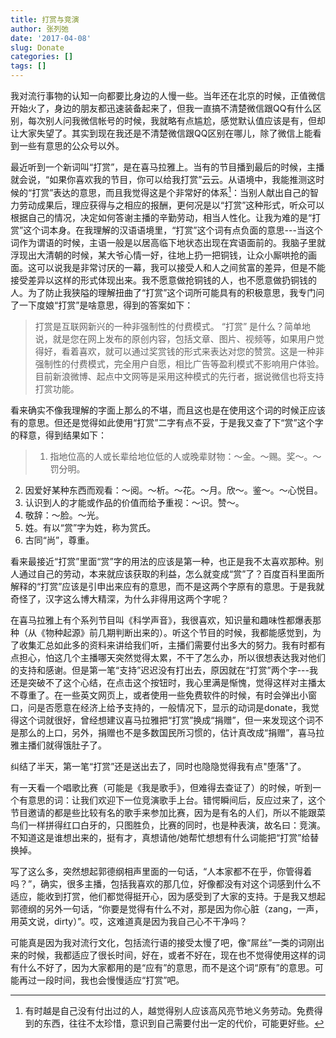 ```yaml
---
title: 打赏与竞演
author: 张列弛
date: '2017-04-08'
slug: Donate
categories: []
tags: []
---
```


我对流行事物的认知一向都要比身边的人慢一些。当年还在北京的时候，正值微信开始火了，身边的朋友都迅速装备起来了，但我一直搞不清楚微信跟QQ有什么区别，每次别人问我微信帐号的时候，我就略有点尴尬，感觉默认值应该是有，但却让大家失望了。其实到现在我还是不清楚微信跟QQ区别在哪儿，除了微信上能看到一些有意思的公众号以外。

最近听到一个新词叫“打赏”，是在喜马拉雅上。当有的节目播到最后的时候，主播就会说，“如果你喜欢我的节目，你可以给我打赏”云云。从语境中，我能推测这时候的“打赏”表达的意思，而且我觉得这是个非常好的体系[^1]：当别人献出自己的智力劳动成果后，理应获得与之相应的报酬，更何况是以“打赏”这种形式，听众可以根据自己的情况，决定如何答谢主播的辛勤劳动，相当人性化。让我为难的是“打赏”这个词本身。在我理解的汉语语境里，“打赏”这个词有点负面的意思---当这个词作为谓语的时候，主语一般是以居高临下地状态出现在宾语面前的。我脑子里就浮现出大清朝的时候，某大爷心情一好，往地上扔一把铜钱，让众小厮哄抢的画面。这可以说我是非常讨厌的一幕，我可以接受人和人之间贫富的差异，但是不能接受差异以这样的形式体现出来。我不愿意做抢铜钱的人，也不愿意做扔铜钱的人。为了防止我狭隘的理解扭曲了“打赏”这个词所可能具有的积极意思，我专门问了一下度娘“打赏”是啥意思，得到的答案如下：

> 打赏是互联网新兴的一种非强制性的付费模式。
“打赏” 是什么？简单地说，就是您在网上发布的原创内容，包括文章、图片、视频等，如果用户觉得好，看着喜欢，就可以通过奖赏钱的形式来表达对您的赞赏。这是一种非强制性的付费模式，完全用户自愿，相比广告等盈利模式不影响用户体验。目前新浪微博、起点中文网等是采用这种模式的先行者，据说微信也将支持打赏功能。

看来确实不像我理解的字面上那么的不堪，而且这也是在使用这个词的时候正应该有的意思。但还是觉得如此使用“打赏”二字有点不妥，于是我又查了下“赏”这个字的释意，得到结果如下：

>   1. 指地位高的人或长辈给地位低的人或晚辈财物：～金。～赐。奖～。～罚分明。  
2. 因爱好某种东西而观看：～阅。～析。～花。～月。欣～。鉴～。～心悦目。    
3. 认识到人的才能或作品的价值而给予重视：～识。赞～。   
4. 敬辞：～脸。～光。   
5. 姓。有以“赏”字为姓，称为赏氏。   
6. 古同“尚”，尊重。

看来最接近“打赏”里面“赏”字的用法的应该是第一种，也正是我不太喜欢那种。别人通过自己的劳动，本来就应该获取的利益，怎么就变成“赏”了？百度百科里面所解释的“打赏”应该是引申出来应有的意思，而不是这两个字原有的意思。于是我就奇怪了，汉字这么博大精深，为什么非得用这两个字呢？

在喜马拉雅上有个系列节目叫《科学声音》，我很喜欢，知识量和趣味性都爆表那种（从《物种起源》前几期判断出来的）。听这个节目的时候，我都能感觉到，为了收集汇总如此多的资料来讲给我们听，主播们需要付出多大的努力。我有时都有点担心，怕这几个主播哪天突然觉得太累，不干了怎么办，所以很想表达我对他们的支持和感谢。但是第一笔“支持”迟迟没有打出去，原因就在“打赏”两个字---我还是突破不了这个心结，在点击这个按钮时，我心里满是惭愧，觉得这样对主播太不尊重了。在一些英文网页上，或者使用一些免费软件的时候，有时会弹出小窗口，问是否愿意在经济上给予支持的，一般情况下，显示的动词是donate，我觉得这个词就很好，曾经想建议喜马拉雅把“打赏”换成“捐赠”，但一来发现这个词不是那么的上口，另外，捐赠也不是多数国民所习惯的，估计真改成“捐赠”，喜马拉雅主播们就得饿肚子了。

纠结了半天，第一笔“打赏”还是送出去了，同时也隐隐觉得我有点"堕落"了。

有一天看一个唱歌比赛（可能是《我是歌手》，但难得去查证了）的时候，听到一个有意思的词：让我们欢迎下一位竞演歌手上台。错愕瞬间后，反应过来了，这个节目邀请的都是些比较有名的歌手来参加比赛，因为是有名的人们，所以不能跟菜鸟们一样拼得红口白牙的，只图胜负，比赛的同时，也是种表演，故名曰：竞演。不知道这是谁想出来的，挺有才，真想请他/她帮忙想想有什么词能把“打赏”给替换掉。

写了这么多，突然想起郭德纲相声里面的一句话，“人本家都不在乎，你管得着吗？”，确实，很多主播，包括我喜欢的那几位，好像都没有对这个词感到什么不适应，能收到打赏，他们都觉得挺开心，因为感受到了大家的支持。于是我又想起郭德纲的另外一句话，“你要是觉得有什么不对，那是因为你心脏（zang，一声，用英文说，dirty）”。哎，这难道真是因为我自己心不干净吗？

可能真是因为我对流行文化，包括流行语的接受太慢了吧，像“屌丝”一类的词刚出来的时候，我都适应了很长时间，好在，或者不好在，现在也不觉得使用这样的词有什么不好了，因为大家都用的是“应有”的意思，而不是这个词“原有”的意思。可能再过一段时间，我也会慢慢适应“打赏”吧。



[^1]: 有时越是自己没有付出过的人，越觉得别人应该高风亮节地义务劳动。免费得到的东西，往往不太珍惜，意识到自己需要付出一定的代价，可能更好些。
